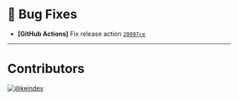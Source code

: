 # :bug: Bug Fixes

- **[GitHub Actions]** Fix release action [`20097ce`](https://github.com/keindev/changelog-guru/commit/20097ce4253199eaf6f55a70c5ffbec83e8bd35f)

---

# Contributors

[![@keindev](https://avatars.githubusercontent.com/u/4527292?v=4&s=40)](https://github.com/keindev)

